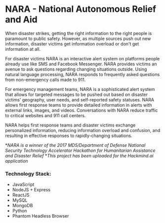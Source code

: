 # NARA - National Autonomous Relief and Aid

When disaster strikes, getting the right information to the right people is paramount to public safety. However, as multiple sources push out new information, disaster victims get information overload or don't get information at all.

For disaster victims NARA is an interactive alert system on platforms people already use like SMS and Facebook Messenger. NARA provides victims an avenue to ask questions regarding changing situations outside. Using natural language processing, NARA responds to frequently asked questions from non-emergency calls made to 911.

For emergency management teams, NARA is a sophisticated alert system that allows for targeted messages to be pushed out based on disaster victims' geography, user needs, and self-reported safety statuses. NARA allows first response teams to provide detailed information in alerts with external links, images, and videos. Conversations with NARA reduce traffic to critical websites and 911 call centers.

NARA helps first response teams and disaster victims exchange personalized information, reducing information overload and confusion, and resulting in effective responses to rapidly-changing situations.
 
 **NARA is a winner of the 2017 MD5/Department of Defense National Security Technology Accelerator Hackathon for Humanitarian Assistance and Disaster Relief*
**This project has been uploaded for the Hackmind.ai application*
 

### Technology Stack:
* JavaScript
* NodeJS + Express
* ReactJS
* MySQL
* MongoDB
* Python
* Phantom Headless Browser


